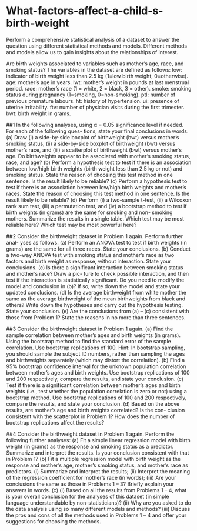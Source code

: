 # What-factors-affect-a-child-s-birth-weight
Perform a comprehensive statistical analysis of a dataset to answer the question using different statistical methods and models. Different methods and models allow us to gain insights about the relationships of interest.


Are birth weights associated to variables such as mother’s age, race, and smoking status?
The variables in the dataset are defined as follows:
low: indicator of birth weight less than 2.5 kg (1=low birth weight, 0=otherwise).
age: mother’s age in years.
lwt: mother’s weight in pounds at last menstrual period.
race: mother’s race (1 = white, 2 = black, 3 = other).
smoke: smoking status during pregnancy (1=smoking, 0=non-smoking).
ptl: number of previous premature labours.
ht: history of hypertension.
ui: presence of uterine irritability.
ftv: number of physician visits during the first trimester.
bwt: birth weight in grams.

##1
In the following analyses, using α = 0.05 significance level if needed. For each of the following ques- tions, state your final conclusions in words.
(a) Draw (i) a side-by-side boxplot of birthweight (bwt) versus mother’s smoking status, (ii) a side-by-side boxplot of birthweight (bwt) versus mother’s race, and (iii) a scatterplot of birthweight (bwt) versus mother’s age. Do birthweights appear to be associated with mother’s smoking status, race, and age?
(b) Perform a hypothesis test to test if there is an association between low/high birth weights (birth weight less than 2.5 kg or not) and smoking status. State the reason of choosing this test method in one sentence. Is the result likely to be reliable?
(c) Perform a hypothesis test to test if there is an association between low/high birth weights and mother’s races. State the reason of choosing this test method in one sentence. Is the result likely to be reliable?
(d) Perform (i) a two-sample t-test, (ii) a Wilcoxon rank sum test, (iii) a permutation test, and (iv) a bootstrap method to test if birth weights (in grams) are the same for smoking and non- smoking mothers. Summarize the results in a single table. Which test may be most reliable here? Which test may be most powerful here?

##2
Consider the birthweight dataset in Problem 1 again. Perform further anal- yses as follows.
(a) Perform an ANOVA test to test if birth weights (in grams) are the same for all three races. State your conclusions.
(b) Conduct a two-way ANOVA test with smoking status and mother’s race as two factors and birth weight as response, without interaction. State your conclusions.
(c) Is there a significant interaction between smoking status and mother’s race? Draw a pic- ture to check possible interaction, and then test if the interaction is statistically significant. Do you need to modify the model and conclusion in (b)? If so, write down the model and state your updated conclusions.
(d) Is the average birthweight from white mother the same as the average birthweight of the mean birthweights from black and others? Write down the hypotheses and carry out the hypothesis testing. State your conclusion.
(e) Are the conclusions from (a) – (c) consistent with those from Problem 1? State the reasons in no more than three sentences.

##3
Consider the birthweight dataset in Problem 1 again.
(a) Find the sample correlation between mother’s ages and birth weights (in grams). Using the bootstrap method to find the standard error of the sample correlation. Use bootstrap replications of 100. Hint: In bootstrap sampling, you should sample the subject ID numbers, rather than sampling the ages and birthweights separately (which may distort the correlation).
(b) Find a 95% bootstrap confidence interval for the unknown population correlation between mother’s ages and birth weights. Use bootstrap replications of 100 and 200 respectively, compare the results, and state your conclusion.
(c) Test if there is a significant correlation between mother’s ages and birth weights (i.e., test whether the population correlation is zero or not) using a bootstrap method. Use bootstrap replications of 100 and 200 respectively, compare the results, and state your conclusion.
(d) Based on the above results, are mother’s age and birth weights correlated? Is the con- clusion consistent with the scatterplot in Problem 1? How does the number of bootstrap replications affect the results?

##4
Consider the birthweight dataset in Problem 1 again. Perform the following further analyses:
(a) Fit a simple linear regression model with birth weight (in grams) as the response and smoking status as a predictor. Summarize and interpret the results. Is your conclusion consistent with that in Problem 1?
(b) Fit a multiple regression model with birth weight as the response and mother’s age, mother’s smoking status, and mother’s race as predictors. (i) Summarize and interpret the results; (ii) Interpret the meaning of the regression coefficient for mother’s race (in words); (iii) Are your conclusions the same as those in Problems 1 – 3? Briefly explain your answers in words.
(c) (i) Based on all the results from Problems 1 – 4, what is your overall conclusion for the analyses of this dataset (in simple language understandable by non-statisticians)? (ii) Why are you asked to do the data analysis using so many different models and methods? (iii) Discuss the pros and cons of all the methods used in Problems 1 – 4 and offer your suggestions for choosing the methods.
